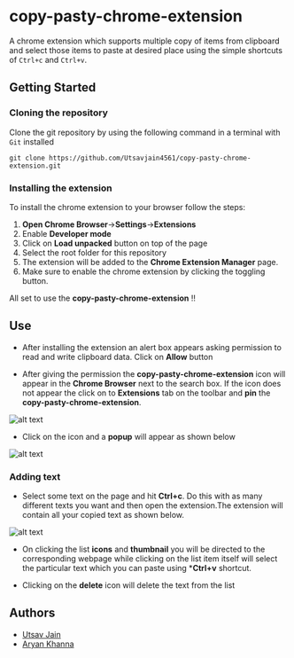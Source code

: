# copy-pasty-chrome-extension 
A chrome extension which supports multiple copy of items from clipboard and select those items to paste at desired place using the simple shortcuts of `Ctrl+c` and `Ctrl+v`.

## Getting Started
### Cloning the repository
Clone the git repository by using the following command in a terminal with `Git` installed
```
git clone https://github.com/Utsavjain4561/copy-pasty-chrome-extension.git
```
### Installing the extension
To install the chrome extension to your browser follow the steps:
1. **Open Chrome Browser**->**Settings**->**Extensions**
2. Enable **Developer mode** 
3. Click on **Load unpacked** button on top of the page
4. Select the root folder for this repository
5. The extension will be added to the **Chrome Extension Manager** page.
6. Make sure to enable the chrome extension by clicking the toggling button.

All set to use the **copy-pasty-chrome-extension** !!

## Use

- After installing the extension an alert box appears asking permission to read and write clipboard data. Click on **Allow** button

- After giving the permission the  **copy-pasty-chrome-extension** icon will appear in the **Chrome Browser** next to the search box. If the icon does not appear the click on to **Extensions** tab on the toolbar and **pin** the **copy-pasty-chrome-extension**.

![alt text](https://i.imgur.com/Trs57ZM.png)

 
- Click on the icon and a **popup** will appear as shown below

 ![alt text](https://i.imgur.com/6o0cvf2.png#center)


### Adding text 
 
 - Select some text on the page and hit **Ctrl+c**. Do this with as many different texts you want and then open the extension.The extension will contain all your copied text as shown below.

 ![alt text](https://i.imgur.com/Fm2U7Kh.png#center)
<div>


- On clicking the list **icons** and **thumbnail** you will be directed to the corresponding webpage while clicking on the list item itself will select the particular text which you can paste using ***Ctrl+v** shortcut.

- Clicking on the **delete** icon will delete the text from the list

## Authors

- [Utsav Jain](https://github.com/Utsavjain4561)
- [Aryan Khanna](https://github.com/Netfreak21)


